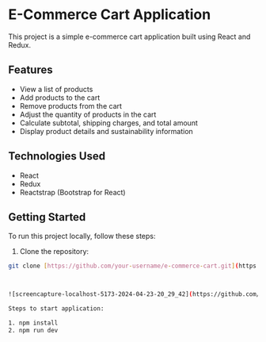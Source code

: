 
# E-Commerce Cart Application

This project is a simple e-commerce cart application built using React and Redux.

## Features

- View a list of products
- Add products to the cart
- Remove products from the cart
- Adjust the quantity of products in the cart
- Calculate subtotal, shipping charges, and total amount
- Display product details and sustainability information

## Technologies Used

- React
- Redux
- Reactstrap (Bootstrap for React)

## Getting Started

To run this project locally, follow these steps:

1. Clone the repository:

```bash
git clone [https://github.com/your-username/e-commerce-cart.git](https://github.com/suganyarajes/redux.git)



![screencapture-localhost-5173-2024-04-23-20_29_42](https://github.com/vaaluvishnu5146/BookCommerce/assets/22257731/2778501e-3414-4991-8005-3ace6753f5c8)

Steps to start application:

1. npm install
2. npm run dev
